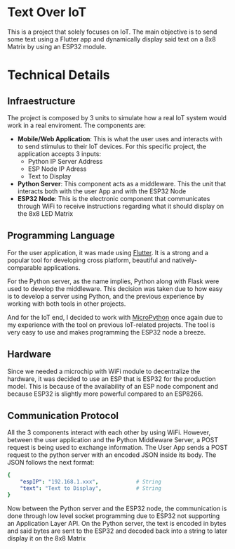 # Text Over IoT

This is a project that solely focuses on IoT. The main objective is to send some text using a Flutter app and dynamically display said text on a 8x8 Matrix by using an ESP32 module.

# Technical Details

## Infraestructure

The project is composed by 3 units to simulate how a real IoT system would work in a real enviroment. The components are:
- **Mobile/Web Application**: This is what the user uses and interacts with to send stimulus to their IoT devices. For this specific project, the application accepts 3 inputs:
  - Python IP Server Address
  - ESP Node IP Adress
  - Text to Display
- **Python Server**: This component acts as a middleware. This the unit that interacts both with the user App and with the ESP32 Node
- **ESP32 Node**: This is the electronic component that communicates through WiFi to receive instructions regarding what it should display on the 8x8 LED Matrix

## Programming Language
For the user application, it was made using [Flutter](https://flutter.dev). It is a strong and a popular tool for developing cross platform, beautiful and natively-comparable applications.

For the Python server, as the name implies, Python along with Flask were used to develop the middleware. This decision was taken due to how easy is to develop a server using Python, and the previous experience by working with both tools in other projects.

And for the IoT end, I decided to work with [MicroPython](https://github.com/FunPythonEC/Python_para_MicroControladores) once again due to my experience with the tool on previous IoT-related projects. The tool is very easy to use and makes programming the ESP32 node a breeze.

## Hardware
Since we needed a microchip with WiFi module to decentralize the hardware, it was decided to use an ESP that is ESP32 for the production model. This is because of the availability of an ESP node component and because ESP32 is slightly more powerful compared to an ESP8266.

## Communication Protocol
All the 3 components interact with each other by using WiFi. However, between the user application and the Python Middleware Server, a POST request is being used to exchange information.
The User App sends a POST request to the python server with an encoded JSON inside its body. The JSON follows the next format:

```yaml
{
    "espIP": "192.168.1.xxx",            # String
    "text": "Text to Display",           # String
}
```

Now between the Python server and the ESP32 node, the communication is done through low level socket programming due to ESP32 not supporting an Application Layer API. On the Python server, the text is encoded in bytes and said bytes are sent to the ESP32 and decoded back into a string to later display it on the 8x8 Matrix

